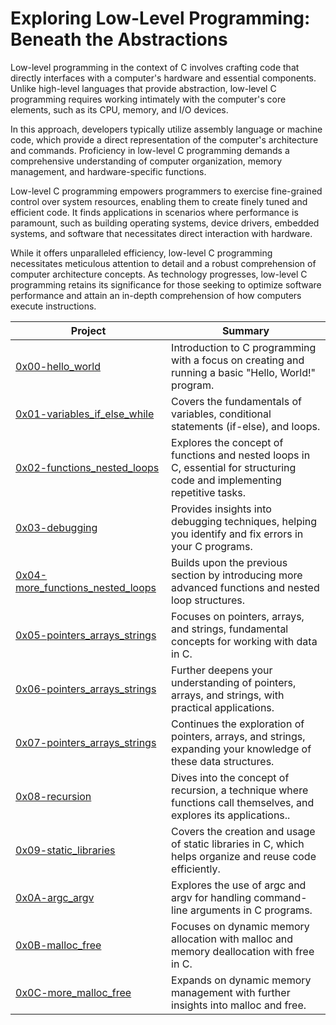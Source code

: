 # Exploring Low-Level Programming: Beneath the Abstractions

Low-level programming in the context of C involves crafting code that directly interfaces with a computer's hardware and essential components. Unlike high-level languages that provide abstraction, low-level C programming requires working intimately with the computer's core elements, such as its CPU, memory, and I/O devices.

In this approach, developers typically utilize assembly language or machine code, which provide a direct representation of the computer's architecture and commands. Proficiency in low-level C programming demands a comprehensive understanding of computer organization, memory management, and hardware-specific functions.

Low-level C programming empowers programmers to exercise fine-grained control over system resources, enabling them to create finely tuned and efficient code. It finds applications in scenarios where performance is paramount, such as building operating systems, device drivers, embedded systems, and software that necessitates direct interaction with hardware.

While it offers unparalleled efficiency, low-level C programming necessitates meticulous attention to detail and a robust comprehension of computer architecture concepts. As technology progresses, low-level C programming retains its significance for those seeking to optimize software performance and attain an in-depth comprehension of how computers execute instructions.

| Project | Summary |
|---------|---------|
|[0x00-hello_world](0x00-hello_world)  | Introduction to C programming with a focus on creating and running a basic "Hello, World!" program. |
| [0x01-variables_if_else_while](./0x01-variables_if_else_while)|Covers the fundamentals of variables, conditional statements (if-else), and loops. |
|[0x02-functions_nested_loops](./0x02-functions_nested_loops) | Explores the concept of functions and nested loops in C, essential for structuring code and implementing repetitive tasks.|
|[0x03-debugging](./0x03-debugging) | Provides insights into debugging techniques, helping you identify and fix errors in your C programs.|
|[0x04-more_functions_nested_loops](./0x04-more_functions_nested_loops) |Builds upon the previous section by introducing more advanced functions and nested loop structures. |
|[0x05-pointers_arrays_strings](./0x05-pointers_arrays_strings) | Focuses on pointers, arrays, and strings, fundamental concepts for working with data in C.|
|[0x06-pointers_arrays_strings](./0x06-pointers_arrays_strings) | Further deepens your understanding of pointers, arrays, and strings, with practical applications.|
|[0x07-pointers_arrays_strings](./0x07-pointers_arrays_strings) |  Continues the exploration of pointers, arrays, and strings, expanding your knowledge of these data structures.|
|[0x08-recursion](./0x08-recursion) |Dives into the concept of recursion, a technique where functions call themselves, and explores its applications.. |
|[0x09-static_libraries](./0x09-static_libraries) |Covers the creation and usage of static libraries in C, which helps organize and reuse code efficiently. |
|[0x0A-argc_argv](./0x0A-argc_argv) | Explores the use of argc and argv for handling command-line arguments in C programs.|
|[0x0B-malloc_free](./0x0B-malloc_free) | Focuses on dynamic memory allocation with malloc and memory deallocation with free in C.|
|[0x0C-more_malloc_free](./0x0C-more_malloc_free) | Expands on dynamic memory management with further insights into malloc and free.|

